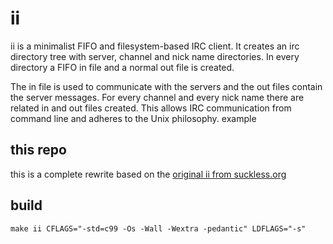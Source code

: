 
ii
==

ii is a minimalist FIFO and filesystem-based IRC client. It creates an irc
directory tree with server, channel and nick name directories. In every
directory a FIFO in file and a normal out file is created.

The in file is used to communicate with the servers and the out files contain
the server messages. For every channel and every nick name there are related in
and out files created. This allows IRC communication from command line and
adheres to the Unix philosophy. example

this repo
---------

this is a complete rewrite based on the [original ii from suckless.org][oii]

  [oii]: http://tools.suckless.org/ii/

build
-----

    make ii CFLAGS="-std=c99 -Os -Wall -Wextra -pedantic" LDFLAGS="-s"

